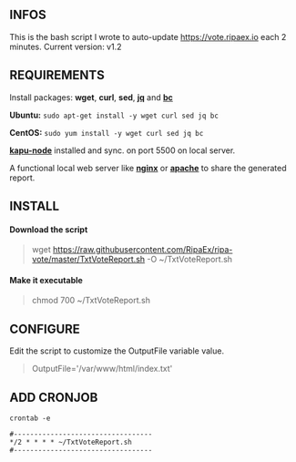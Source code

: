 ## **INFOS**
This is the bash script I wrote to auto-update https://vote.ripaex.io each 2 minutes.
Current version: v1.2

## **REQUIREMENTS**

Install packages: **wget**, **curl**, **sed**, **[jq](https://stedolan.github.io/jq/)** and **[bc](https://www.gnu.org/software/bc/manual/html_mono/bc.html)**

**Ubuntu:** `sudo apt-get install -y wget curl sed jq bc`

**CentOS:** `sudo yum install -y wget curl sed jq bc`

**[kapu-node](https://github.com/RipaEx/ripa-node)** installed and sync. on port 5500 on local server.

A functional local web server like **[nginx](https://www.nginx.com/)** or **[apache](http://httpd.apache.org/)**  to share the generated report.


## **INSTALL**

#### **Download the script**

> wget https://raw.githubusercontent.com/RipaEx/ripa-vote/master/TxtVoteReport.sh -O ~/TxtVoteReport.sh

#### **Make it executable**

> chmod 700 ~/TxtVoteReport.sh

## **CONFIGURE**

Edit the script to customize the OutputFile variable value.

> OutputFile='/var/www/html/index.txt'


## **ADD CRONJOB**

```
crontab -e

#----------------------------------
*/2 * * * * ~/TxtVoteReport.sh
#----------------------------------
```
